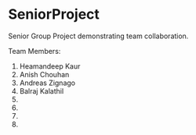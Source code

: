 # SeniorProject
Senior Group Project demonstrating team collaboration. 

Team Members:

1. Heamandeep Kaur
2. Anish Chouhan
3. Andreas Zignago
4. Balraj Kalathil
5. 
6. 
7. 
8. 
